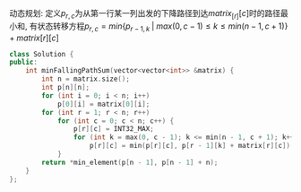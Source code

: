 动态规划: 定义$p_{r,c}$为从第一行某一列出发的下降路径到达$matrix_[r][c]$时的路径最小和, 有状态转移方程$p_{r,c}=min\{ p_{r-1,k}\; |\; max(0,c-1)\le k \le min(n-1,c+1)   \} +matrix[r][c]$

```cpp
class Solution {
public:
    int minFallingPathSum(vector<vector<int>> &matrix) {
        int n = matrix.size();
        int p[n][n];
        for (int i = 0; i < n; i++)
            p[0][i] = matrix[0][i];
        for (int r = 1; r < n; r++)
            for (int c = 0; c < n; c++) {
                p[r][c] = INT32_MAX;
                for (int k = max(0, c - 1); k <= min(n - 1, c + 1); k++)
                    p[r][c] = min(p[r][c], p[r - 1][k] + matrix[r][c]);
            }
        return *min_element(p[n - 1], p[n - 1] + n);
    }
};
```